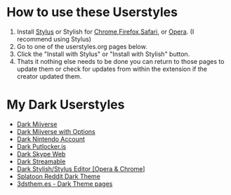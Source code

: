 # How to use these Userstyles
1. Install [Stylus](https://chrome.google.com/webstore/detail/stylus/clngdbkpkpeebahjckkjfobafhncgmne) or Stylish for [Chrome](https://chrome.google.com/webstore/detail/fjnbnpbmkenffdnngjfgmeleoegfcffe),[Firefox](https://addons.mozilla.org/en-US/firefox/addon/stylish),[Safari](http://sobolev.us/stylish/), or [Opera](https://addons.opera.com/extensions/details/stylish/). (I recommend using Stylus)
2. Go to one of the userstyles.org pages below.
3. Click the "Install with Stylus" or "Install with Stylish" button.
4. Thats it nothing else needs to be done you can return to those pages to update them or check for updates from within the extension if the creator updated them.

# My Dark Userstyles
* [Dark Miiverse](https://userstyles.org/styles/110066/dark-miiverse)
* [Dark Miiverse with Options](https://userstyles.org/styles/106650/dark-miiverse-with-options)
* [Dark Nintendo Account](https://userstyles.org/styles/139346/dark-nintendo-account)
* [Dark Putlocker.is](https://userstyles.org/styles/125616/dark-putlocker-is)
* [Dark Skype Web](https://userstyles.org/styles/117912/dark-skype-web)
* [Dark Streamable](https://userstyles.org/styles/121561/dark-streamable)
* [Dark Stylish/Stylus Editor [Opera & Chrome]](https://userstyles.org/styles/127038/dark-stylish-stylus-editor-opera-chrome)
* [Splatoon Reddit Dark Theme](https://userstyles.org/styles/121812/splatoon-reddit-dark-theme)
* [3dsthem.es - Dark Theme pages](https://userstyles.org/styles/111022/3dsthem-es-dark-theme-pages)
